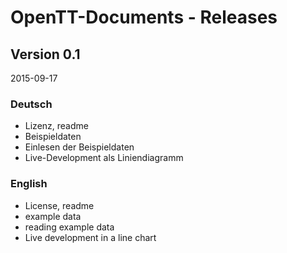 # OpenTT-Documents - Releases

## Version 0.1

2015-09-17

### Deutsch

- Lizenz, readme
- Beispieldaten
- Einlesen der Beispieldaten
- Live-Development als Liniendiagramm

### English

- License, readme
- example data
- reading example data
- Live development in a line chart

